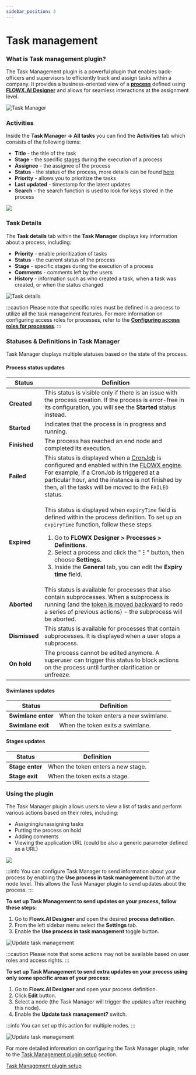 ```yaml
---
sidebar_position: 3
---
```


# Task management

### What is Task management plugin?

The Task Management plugin is a powerful plugin that enables back-officers and supervisors to efficiently track and assign tasks within a company. It provides a business-oriented view of a [**process**](../../../../terms/flowx-process) defined using [**FLOWX.AI Designer**](../../../../terms/flowx-ai-designer) and allows for seamless interactions at the assignment level.

![Task Manager](https://s3.eu-west-1.amazonaws.com/docx.flowx.ai/platform-deep-dive/task_management_overview.gif)

### Activities

Inside the **Task Manager → All tasks** you can find the **Activities** tab which consists of the following items:

* **Title** - the title of the task
* **Stage** - the specific [stages](./using-stages.md) during the execution of a process
* **Assignee** - the assignee of the process
* **Status** - the status of the process, more details can be found [here](#process-status-updates)
* **Priority** - allows you to prioritize the tasks
* **Last updated** - timestamp for the latest updates
* **Search** - the search function is used to look for keys stored in the process

![](https://s3.eu-west-1.amazonaws.com/docx.flowx.ai/platform-deep-dive/indexed_keys.png)

### Task Details

The **Task details** tab within the **Task Manager** displays key information about a process, including:

* **Priority** - enable prioritization of tasks
* **Status** - the current status of the process
* **Stage** - specific stages during the execution of a process
* **Comments** - comments left by the users
* **History** - information such as who created a task, when a task was created, or when the status changed

![Task details](https://s3.eu-west-1.amazonaws.com/docx.flowx.ai/platform-deep-dive/task_mngmnt_task_details.png)

:::caution
Please note that specific roles must be defined in a process to utilize all the task management features. For more information on configuring access roles for processes, refer to the [<u>**Configuring access roles for processes**</u>](../../../../platform-setup-guides/flowx-engine-setup-guide/configuring-access-roles-for-processes.md).
:::


### Statuses & Definitions in Task Manager

Task Manager displays multiple statuses based on the state of the process.

#### Process status updates

| Status        | Definition                                                                                                                                                                                                                                                                                                                                                                                                                                                                                          |
| ------------- | --------------------------------------------------------------------------------------------------------------------------------------------------------------------------------------------------------------------------------------------------------------------------------------------------------------------------------------------------------------------------------------------------------------------------------------------------------------------------------------------------- |
| **Created**   | This status is visible only if there is an issue with the process creation. If the process is error-free in its configuration, you will see the **Started** status instead.                                                                                                                                                                                                                                                                                                                         |
| **Started**   | Indicates that the process is in progress and running.                                                                                                                                                                                                                                                                                                                                                                                                                                              |
| **Finished**  | The process has reached an end node and completed its execution.                                                                                                                                                                                                                                                                                                                                                                                                                                    |
| **Failed**    | This status is displayed when a [CronJob](https://kubernetes.io/docs/concepts/workloads/controllers/cron-jobs/) is configured and enabled within the [FLOWX engine](../../../core-components/flowx-engine/). For example, if a CronJob is triggered at a particular hour, and the instance is not finished by then, all the tasks will be moved to the `FAILED` status.                                                                                                                             |
| **Expired**   | <p>This status is displayed when <code>expiryTime</code> field is defined within the process definition. To set up an <code>expiryTime</code> function, follow these steps</p><ol><li>Go to <strong>FLOWX Designer > Processes > Definitions</strong>.</li><li>Select a process and click the "<strong>⋮</strong>" <strong></strong> button, then choose <strong>Settings.</strong></li><li>Inside the <strong>General</strong> tab, you can edit the <strong>Expiry time</strong> field.</li></ol> |
| **Aborted**   | This status is available for processes that also contain subprocesses. When a subprocess is running (and the [token is moved backward](https://docs.flowx.ai/flowx-designer/managing-a-process-flow/moving-a-token-backwards-in-a-process) to redo a series of previous actions) - the subprocess will be aborted.                                                                                                                                                                                  |
| **Dismissed** | This status is available for processes that contain subprocesses. It is displayed when a user stops a subprocess.                                                                                                                                                                                                                                                                                                                                                                                   |
| **On hold**   | The process cannot be edited anymore. A superuser can trigger this status to block actions on the process until further clarification or unfreeze.                                                                                                                                                                                                                                                                                                                                                  |


#### Swimlanes updates

| Status             | Definition                            |
| ------------------ | ------------------------------------- |
| **Swimlane enter** | When the token enters a new swimlane. |
| **Swimlane exit**  | When the token exits a swimlane.      |


#### Stages updates 

| Status          | Definition                         |
| --------------- | ---------------------------------- |
| **Stage enter** | When the token enters a new stage. |
| **Stage exit**  | When the token exits a stage.      |



### Using the plugin

The Task Manager plugin allows users to view a list of tasks and perform various actions based on their roles, including:

* Assigning/unassigning tasks
* Putting the process on hold
* Adding comments
* Viewing the application URL (could be also a generic parameter defined as a URL)

![](https://s3.eu-west-1.amazonaws.com/docx.flowx.ai/platform-deep-dive/task_operations.png)

:::info
You can configure Task Manager to send information about your process by enabling the **Use process in task management** button at the node level. This allows the Task Manager plugin to send updates about the process.
:::

**To set up Task Management to send updates on your process, follow these steps:**

1. Go to **Flowx.AI Designer** and open the desired **process definition**.
2. From the left sidebar menu select the **Settings** tab.
4. Enable the **Use process in task management** toggle button.

![Update task management](https://s3.eu-west-1.amazonaws.com/docx.flowx.ai/platform-deep-dive/task_mngmnt_response.png)

:::caution
Please note that some actions may not be available based on user roles and access rights.
:::

**To set up Task Management to send extra updates on your process using only some specific areas of your process:**

1. Go to **Flowx.AI Designer** and open your process definition.
2. Click **Edit** button.
3. Select a node (the Task Manager will trigger the updates after reaching this node).
4. Enable the **Update task management?** switch.

:::info
You can set up this action for multiple nodes.
:::

![Update task management](https://s3.eu-west-1.amazonaws.com/docx.flowx.ai/platform-deep-dive/task_mngmnt_response1.png)


For more detailed information on configuring the Task Manager plugin, refer to the [Task Management plugin setup](../../plugins-setup-guide/task-management-plugin-setup/) section.

[Task Management plugin setup](../../plugins-setup-guide/task-management-plugin-setup/task-management-plugin-setup.md)

